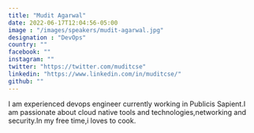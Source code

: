 ```yaml
---
title: "Mudit Agarwal"
date: 2022-06-17T12:04:56-05:00
image : "/images/speakers/mudit-agarwal.jpg"
designation : "DevOps"
country: ""
facebook: ""
instagram: ""
twitter: "https://twitter.com/muditcse"
linkedin: "https://www.linkedin.com/in/muditcse/"
github: ""
---
```


I am experienced devops engineer currently working in Publicis Sapient.I am passionate about cloud native tools and technologies,networking and security.In my free time,i loves to cook.